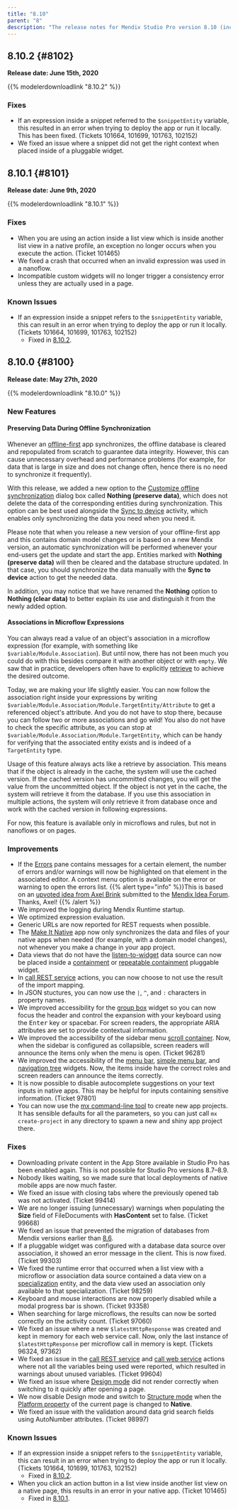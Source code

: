 ```yaml
---
title: "8.10"
parent: "8"
description: "The release notes for Mendix Studio Pro version 8.10 (including all patches) with details on new features, bug fixes, and known issues."
---
```


## 8.10.2 {#8102}

**Release date: June 15th, 2020**

{{% modelerdownloadlink "8.10.2" %}}

### Fixes

* <a name="101664"></a>If an expression inside a snippet referred to the `$snippetEntity` variable, this resulted in an error when trying to deploy the app or run it locally. This has been fixed. (Tickets 101664, 101699, 101763, 102152)
* We fixed an issue where a snippet did not get the right context when placed inside of a pluggable widget.

## 8.10.1 {#8101}

**Release date: June 9th, 2020**

{{% modelerdownloadlink "8.10.1" %}}

### Fixes

* <a name="101465"></a>When you are using an action inside a list view which is inside another list view in a native profile, an exception no longer occurs when you execute the action. (Ticket 101465)
* We fixed a crash that occurred when an invalid expression was used in a nanoflow.
* Incompatible custom widgets will no longer trigger a consistency error unless they are actually used in a page.

### Known Issues

* If an expression inside a snippet refers to the `$snippetEntity` variable, this can result in an error when trying to deploy the app or run it locally. (Tickets 101664, 101699, 101763, 102152)
	* Fixed in [8.10.2](#101664).

## 8.10.0 {#8100}

**Release date: May 27th, 2020**

{{% modelerdownloadlink "8.10.0" %}}

### New Features

#### Preserving Data During Offline Synchronization

Whenever an [offline-first](/refguide/offline-first) app synchronizes, the offline database is cleared and repopulated from scratch to guarantee data integrity. However, this can cause unnecessary overhead and performance problems (for example, for data that is large in size and does not change often, hence there is no need to synchronize it frequently).

With this release, we added a new option to the [Customize offline synchronization](/refguide/navigation#customize) dialog box called **Nothing (preserve data)**, which does not delete the data of the corresponding entities during synchronization. This option can be best used alongside the [Sync to device](/refguide/sync-to-device) activity, which enables only synchronizing the data you need when you need it.

Please note that when you release a new version of your offline-first app and this contains domain model changes or is based on a new Mendix version, an automatic synchronization will be performed whenever your end-users get the update and start the app. Entities marked with **Nothing (preserve data)** will then be cleared and the database structure updated. In that case, you should synchronize the data manually with the **Sync to device** action to get the needed data.

In addition, you may notice that we have renamed the **Nothing** option to **Nothing (clear data)** to better explain its use and distinguish it from the newly added option.

#### Associations in Microflow Expressions

You can always read a value of an object's association in a microflow expression (for example, with something like `$variable/Module.Association`). But until now, there has not been much you could do with this besides compare it with another object or with `empty`. We saw that in practice, developers often have to explicitly [retrieve](/refguide/retrieve) to achieve the desired outcome.

Today, we are making your life slightly easier. You can now follow the association right inside your expressions by writing `$variable/Module.Association/Module.TargetEntity/Attribute` to get a referenced object's attribute. And you do not have to stop there, because you can follow two or more associations and go wild! You also do not have to check the specific attribute, as you can stop at `$variable/Module.Association/Module.TargetEntity`, which can be handy for verifying that the associated entity exists and is indeed of a `TargetEntity` type.

Usage of this feature always acts like a retrieve by association. This means that if the object is already in the cache, the system will use the cached version. If the cached version has uncommitted changes, you will get the value from the uncommitted object. If the object is not yet in the cache, the system will retrieve it from the database. If you use this association in multiple actions, the system will only retrieve it from database once and work with the cached version in following expressions.

For now, this feature is available only in microflows and rules, but not in nanoflows or on pages.

### Improvements

* If the [Errors](/refguide/errors-pane) pane contains messages for a certain element, the number of errors and/or warnings will now be highlighted on that element in the associated editor. A context menu option is available on the error or warning to open the errors list.
	{{% alert type="info" %}}This is based on an [upvoted idea from Axel Brink](https://forum.mendixcloud.com/link/ideas/1503) submitted to the [Mendix Idea Forum](https://forum.mendixcloud.com/link/ideas). Thanks, Axel!
	{{% /alert %}}	
* We improved the logging during Mendix Runtime startup.
* We optimized expression evaluation.
* Generic URLs are now reported for REST requests when possible.
* The [Make It Native](/refguide/getting-the-make-it-native-app) app now only synchronizes the data and files of your native apps when needed (for example, with a domain model changes), not whenever you make a change in your app project.
* Data views that do not have the [listen-to-widget](/refguide/listen-to-grid-source) data source can now be placed inside a [containment](/releasenotes/studio-pro/8.3#pluggable) or [repeatable containment](/releasenotes/studio-pro/8.7#capability) pluggable widget. 
* In [call REST service](/refguide/call-rest-action) actions, you can now choose to not use the result of the import mapping.
* In JSON stuctures, you can now use the `|`, `^`, and `:` characters in property names.
* We improved accessibility for the [group box](/refguide/group-box) widget so you can now focus the header and control the expansion with your keyboard using the <kbd>Enter</kbd> key or spacebar. For screen readers, the appropriate ARIA attributes are set to provide contextual information.
* We improved the accessibility of the sidebar menu [scroll container](/refguide/scroll-container). Now, when the sidebar is configured as collapsible, screen readers will announce the items only when the menu is open. (Ticket 96281)
* We improved the accessibility of the [menu bar](/refguide/menu-bar), [simple menu bar](/refguide/simple-menu-bar), and [navigation tree](/refguide/navigation-tree) widgets. Now, the items inside have the correct roles and screen readers can announce the items correctly.
* It is now possible to disable autocomplete suggestions on your text inputs in native apps. This may be helpful for inputs containing sensitive information. (Ticket 97801)
* You can now use the [mx command-line tool](/refguide/mx-command-line-tool) to create new app projects. It has sensible defaults for all the parameters, so you can just call `mx create-project` in any directory to spawn a new and shiny app project there.

### Fixes

* <a name="1400"></a>Downloading private content in the App Store available in Studio Pro has been enabled again. This is not possible for Studio Pro versions 8.7–8.9.
* <a name="211"></a>Nobody likes waiting, so we made sure that local deployments of native mobile apps are now much faster.
* We fixed an issue with closing tabs where the previously opened tab was not activated. (Ticket 99414)
* We are no longer issuing (unnecessary) warnings when populating the **Size** field of FileDocuments with **HasContent** set to false. (Ticket 99668)
* We fixed an issue that prevented the migration of databases from Mendix versions earlier than [8.6](8.6).
* If a pluggable widget was configured with a database data source over association, it showed an error message in the client. This is now fixed. (Ticket 99303)
* We fixed the runtime error that occurred when a list view with a microflow or association data source contained a data view on a [specialization](/refguide/generalization-and-association) entity, and the data view used an association only available to that specialization. (Ticket 98259)
* Keyboard and mouse interactions are now properly disabled while a modal progress bar is shown. (Ticket 93358)
* When searching for large microflows, the results can now be sorted correctly on the activity count. (Ticket 97060)
* We fixed an issue where a new `$latestHttpResponse` was created and kept in memory for each web service call. Now, only the last instance of `$latestHttpResponse` per microflow call in memory is kept. (Tickets 96324, 97362)
* We fixed an issue in the [call REST service](/refguide/call-rest-action) and [call web service](/refguide/call-web-service-action) actions where not all the variables being used were reported, which resulted in warnings about unused variables. (Ticket 99604)
* We fixed an issue where [Design mode](/refguide/page#design-mode) did not render correctly when switching to it quickly after opening a page.
* We now disable Design mode and switch to [Structure mode](/refguide/page#structure-mode) when the [Platform property](/refguide/page-properties#general) of the current page is changed to **Native**.
* We fixed an issue with the validation around data grid search fields using AutoNumber attributes. (Ticket 98997)

### Known Issues

* If an expression inside a snippet refers to the `$snippetEntity` variable, this can result in an error when trying to deploy the app or run it locally. (Tickets 101664, 101699, 101763, 102152)
	* Fixed in [8.10.2](#101664).
* When you click an action button in a list view inside another list view on a native page, this results in an error in your native app. (Ticket 101465)
	* Fixed in [8.10.1](#101465).
